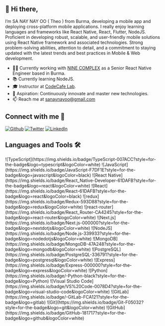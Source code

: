 
## 👋 Hi there,

 I’m SA NAY NAY OO ( Theo ) from Burma, developing a mobile app and deploying cross-platform mobile applications. I really enjoy learning languages and frameworks like React Native, React, Flutter, NodeJS. Proficient in developing robust, scalable, and user-friendly mobile solutions using React Native framework and associated technologies. Strong problem-solving abilities, attention to detail, and a commitment to staying updated with the latest trends and best practices in Mobile & Web development.

- 👨‍💻 Currently working with [NINE COMPLEX](https://ninecomplex.com) as a Senior React Native Engineer based in Burma.
- 📚 Currently learning NodeJS.
- 🎓 Instructor at [CodeCafe Lab](https://www.youtube.com/@CodecafeLab/videos).
- 💪 Aspiration: Continuously innovate and master new technologies.
- 📫 Reach me at [sanaynayoo@gmail.com](mailto:sanaynayoo@gmail.com)


## Connect with me 📇
[![Github](https://img.shields.io/badge/GitHub-181717?style=for-the-badge&logo=github&logoColor=white)](https://github.com/sanaynayoo/sanaynayoo/)
[![Twitter](https://img.shields.io/badge/Twitter-1DA1F2?style=for-the-badge&logo=twitter&logoColor=white)](https://twitter.com/yourusername)
[![LinkedIn](https://img.shields.io/badge/LinkedIn-0077B5?style=for-the-badge&logo=linkedin&logoColor=white)](https://www.linkedin.com/in/sanaynayoo/)

## Languages and Tools 🛠
<p align="center">
 
</p>
![TypeScript](https://img.shields.io/badge/TypeScript-007ACC?style=for-the-badge&logo=typescript&logoColor=white)
![JavaScript](https://img.shields.io/badge/JavaScript-F7DF1E?style=for-the-badge&logo=javascript&logoColor=black)
![React Native](https://img.shields.io/badge/React_Native-Developer-61DAFB?style=for-the-badge&logo=react&logoColor=white)
![React](https://img.shields.io/badge/React-61DAFB?style=for-the-badge&logo=react&logoColor=black)
![redux](https://img.shields.io/badge/Redux-593D88?style=for-the-badge&logo=redux&logoColor=white)
![react-router](https://img.shields.io/badge/React_Router-CA4245?style=for-the-badge&logo=react-router&logoColor=white)
![Next.js](https://img.shields.io/badge/Next.js-000000?style=for-the-badge&logo=nextdotjs&logoColor=white)
![NodeJS](https://img.shields.io/badge/Node.js-339933?style=for-the-badge&logo=nodedotjs&logoColor=white)
![MongoDB](https://img.shields.io/badge/MongoDB-47A248?style=for-the-badge&logo=mongodb&logoColor=white)
![PostgreSQL](https://img.shields.io/badge/PostgreSQL-336791?style=for-the-badge&logo=postgresql&logoColor=white)
![Express](https://img.shields.io/badge/Express-000000?style=for-the-badge&logo=express&logoColor=white)
![Python](https://img.shields.io/badge/-Python-black?style=for-the-badge&logo=Python)
![Visual Studio Code](https://img.shields.io/badge/VS%20Code-0078D4?style=for-the-badge&logo=visual-studio-code&logoColor=white)
![GitLab](https://img.shields.io/badge/-GitLab-FCA121?style=for-the-badge&logo=gitlab)
![Git](https://img.shields.io/badge/Git-F05032?style=for-the-badge&logo=git&logoColor=white)
![GitHub](https://img.shields.io/badge/GitHub-181717?style=for-the-badge&logo=github&logoColor=white)
